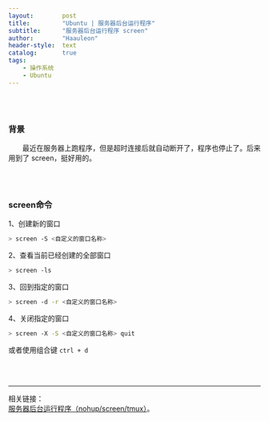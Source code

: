 ```yaml
---
layout:        post
title:         "Ubuntu | 服务器后台运行程序"
subtitle:      "服务器后台运行程序 screen"
author:        "Haauleon"
header-style:  text
catalog:       true
tags:
    - 操作系统
    - Ubuntu
---
```



<br>
<br>

### 背景
&emsp;&emsp;最近在服务器上跑程序，但是超时连接后就自动断开了，程序也停止了。后来用到了 screen，挺好用的。          

<br>
<br>

### screen命令

1、创建新的窗口             
```bash
> screen -S <自定义的窗口名称>
```

2、查看当前已经创建的全部窗口          
```bash
> screen -ls
```

3、回到指定的窗口         
```bash
> screen -d -r <自定义的窗口名称>
```

4、关闭指定的窗口     
```bash
> screen -X -S <自定义的窗口名称> quit
```
或者使用组合键 `ctrl + d`        


<br>
<br>

---

相关链接：   
[服务器后台运行程序（nohup/screen/tmux）](https://blog.csdn.net/zeronose/article/details/122263384)。